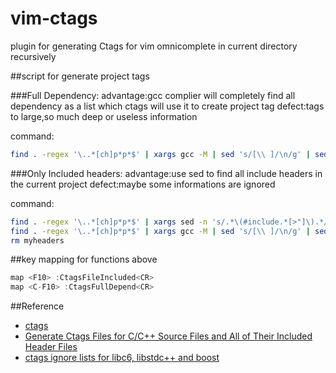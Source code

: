 # vim-ctags
plugin for generating Ctags for vim omnicomplete in current directory recursively


##script for generate project tags


###Full Dependency:
advantage:gcc complier will completely find all dependency as a list which ctags will use it to create project tag
defect:tags to large,so much deep or useless information

command:
```sh
find . -regex '\..*[ch]p*p*$' | xargs gcc -M | sed 's/[\\ ]/\n/g' | sed '/^$/d;/\.o:[ \t]*$/d' | sort -u | ctags -L - --sort=yes --c-kinds=defgpstux --fields=+iaS --extra=+q -I __attribute__,__attribute_malloc__,__attribute_pure__,__wur,__THROW
```


###Only Included headers:
advantage:use sed to find all include headers in the current project
defect:maybe some informations are ignored

command:
```sh
find . -regex '\..*[ch]p*p*$' | xargs sed -n 's/.*\(#include.*[>"]\).*/\1/p' | sed 's/#include//g;s/[>< ]//g' | sort -u > myheaders
find . -regex '\..*[ch]p*p*$' | xargs gcc -M | sed 's/[\\ ]/\n/g' | sed '/^$/d;/\.o:[ \t]*$/d' | grep -f myheaders | sort -u | ctags -L - --sort=yes --c-kinds=defgpstux --fields=+iaS --extra=+q -I __attribute__,__attribute_malloc__,__attribute_pure__,__wur,__THROW
rm myheaders
```


##key mapping for functions above
```c++
map <F10> :CtagsFileIncluded<CR>
map <C-F10> :CtagsFullDepend<CR>
```


##Reference
- [ctags](http://ctags.sourceforge.net/)
- [Generate Ctags Files for C/C++ Source Files and All of Their Included Header Files](https://www.topbug.net/blog/2012/03/17/generate-ctags-files-for-c-slash-c-plus-plus-source-files-and-all-of-their-included-header-files/)
- [ctags ignore lists for libc6, libstdc++ and boost](http://stackoverflow.com/questions/5626188/ctags-ignore-lists-for-libc6-libstdc-and-boost)

